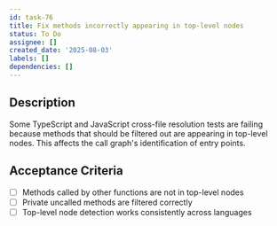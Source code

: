 ```yaml
---
id: task-76
title: Fix methods incorrectly appearing in top-level nodes
status: To Do
assignee: []
created_date: '2025-08-03'
labels: []
dependencies: []
---
```


## Description

Some TypeScript and JavaScript cross-file resolution tests are failing because methods that should be filtered out are appearing in top-level nodes. This affects the call graph's identification of entry points.

## Acceptance Criteria

- [ ] Methods called by other functions are not in top-level nodes
- [ ] Private uncalled methods are filtered correctly
- [ ] Top-level node detection works consistently across languages
